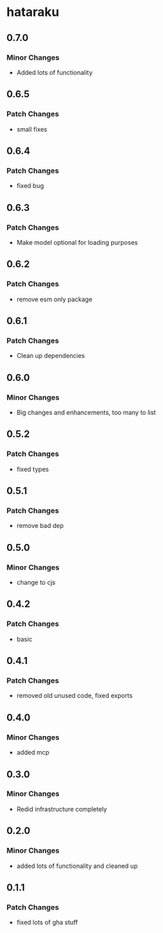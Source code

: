 # hataraku

## 0.7.0

### Minor Changes

- Added lots of functionality

## 0.6.5

### Patch Changes

- small fixes

## 0.6.4

### Patch Changes

- fixed bug

## 0.6.3

### Patch Changes

- Make model optional for loading purposes

## 0.6.2

### Patch Changes

- remove esm only package

## 0.6.1

### Patch Changes

- Clean up dependencies

## 0.6.0

### Minor Changes

- Big changes and enhancements, too many to list

## 0.5.2

### Patch Changes

- fixed types

## 0.5.1

### Patch Changes

- remove bad dep

## 0.5.0

### Minor Changes

- change to cjs

## 0.4.2

### Patch Changes

- basic

## 0.4.1

### Patch Changes

- removed old unused code, fixed exports

## 0.4.0

### Minor Changes

- added mcp

## 0.3.0

### Minor Changes

- Redid infrastructure completely

## 0.2.0

### Minor Changes

- added lots of functionality and cleaned up

## 0.1.1

### Patch Changes

- fixed lots of gha stuff
